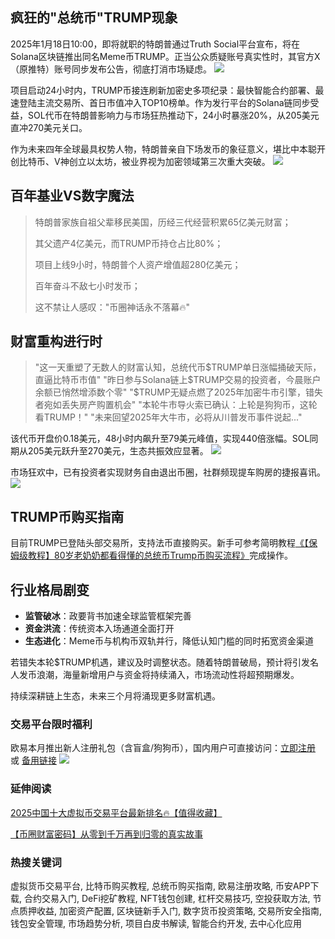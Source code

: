 ## 疯狂的"总统币"TRUMP现象
2025年1月18日10:00，即将就职的特朗普通过Truth Social平台宣布，将在Solana区块链推出同名Meme币TRUMP。正当公众质疑账号真实性时，其官方X（原推特）账号同步发布公告，彻底打消市场疑虑。
![](https://fe095ec.webp.li/trump_000.png)

项目启动24小时内，TRUMP币接连刷新加密史多项纪录：最快智能合约部署、最速登陆主流交易所、首日市值冲入TOP10榜单。作为发行平台的Solana链同步受益，SOL代币在特朗普影响力与市场狂热推动下，24小时暴涨20%，从205美元直冲270美元关口。

作为未来四年全球最具权势人物，特朗普亲自下场发币的象征意义，堪比中本聪开创比特币、V神创立以太坊，被业界视为加密领域第三次重大突破。
![](https://fe095ec.webp.li/trump_001.png)

## 百年基业VS数字魔法
>特朗普家族自祖父辈移民美国，历经三代经营积累65亿美元财富；
>
>其父遗产4亿美元，而TRUMP币持仓占比80%；
>
>项目上线9小时，特朗普个人资产增值超280亿美元；
>
>百年奋斗不敌七小时发币；
>
>这不禁让人感叹："币圈神话永不落幕🔥"

## 财富重构进行时
>"这一天重塑了无数人的财富认知，总统代币$TRUMP单日涨幅捅破天际，直逼比特币市值"
>"昨日参与Solana链上$TRUMP交易的投资者，今晨账户余额已悄然增添数个零"
>"$TRUMP无疑点燃了2025年加密牛市引擎，错失者宛如丢失房产购置机会"
>"本轮牛市导火索已确认：上轮是狗狗币，这轮看TRUMP！"
>"未来回望2025年大牛市，必将从川普发币事件说起..."

该代币开盘价0.18美元，48小时内飙升至79美元峰值，实现440倍涨幅。SOL同期从205美元跃升至270美元，生态共振效应显著。
![](https://fe095ec.webp.li/trump_003.png)

市场狂欢中，已有投资者实现财务自由退出币圈，社群频现提车购房的捷报喜讯。
![](https://fe095ec.webp.li/trump_002.png)

## TRUMP币购买指南
目前TRUMP已登陆头部交易所，支持法币直接购买。新手可参考简明教程[《【保姆级教程】80岁老奶奶都看得懂的总统币Trump币购买流程》](https://heiyetouzi.xyz/ouyi-trump)完成操作。

## 行业格局剧变
- **监管破冰**：政要背书加速全球监管框架完善
- **资金洪流**：传统资本入场通道全面打开
- **生态进化**：Meme币与机构币双轨并行，降低认知门槛的同时拓宽资金渠道

若错失本轮$TRUMP机遇，建议及时调整状态。随着特朗普破局，预计将引发名人发币浪潮，海量新增用户与资金将持续涌入，市场流动性将超预期爆发。

持续深耕链上生态，未来三个月将涌现更多财富机遇。

### 交易平台限时福利
欧易本月推出新人注册礼包（含盲盒/狗狗币），国内用户可直接访问：[立即注册](https://www.okx.com/zh-hans/join/74873351) 或 [备用链接](https://www.chouyi.world/zh-hans/join/18639032)
[![](https://fe095ec.webp.li/top-10-exchanges-001.jpg)](https://www.chouyi.world/zh-hans/join/18639032)

### 延伸阅读
[2025中国十大虚拟币交易平台最新排名🔥【值得收藏】](https://btc8848.com/top-10-exchanges/)

[【币圈财富密码】从零到千万再到归零的真实故事](https://heiyetouzi.xyz/biquanstory001/)

### 热搜关键词
虚拟货币交易平台, 比特币购买教程, 总统币购买指南, 欧易注册攻略, 币安APP下载, 合约交易入门, DeFi挖矿教程, NFT钱包创建, 杠杆交易技巧, 空投获取方法, 节点质押收益, 加密资产配置, 区块链新手入门, 数字货币投资策略, 交易所安全指南, 钱包安全管理, 市场趋势分析, 项目白皮书解读, 智能合约开发, 去中心化应用